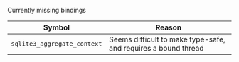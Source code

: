 Currently missing bindings

| Symbol | Reason |
| --- | --- |
| `sqlite3_aggregate_context` | Seems difficult to make type-safe, and requires a bound thread |
